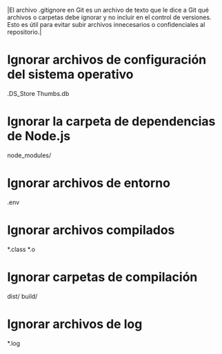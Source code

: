 |El archivo .gitignore en Git es un archivo de texto que le dice a Git qué archivos o carpetas debe ignorar y no incluir en el control de versiones. Esto es útil para evitar subir archivos innecesarios o confidenciales al repositorio.|




# Ignorar archivos de configuración del sistema operativo
.DS_Store
Thumbs.db

# Ignorar la carpeta de dependencias de Node.js
node_modules/

# Ignorar archivos de entorno
.env

# Ignorar archivos compilados
*.class
*.o

# Ignorar carpetas de compilación
dist/
build/

# Ignorar archivos de log
*.log
